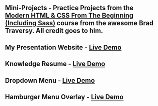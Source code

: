 ## Mini-Projects - Practice Projects from the [Modern HTML & CSS From The Beginning (Including Sass)](https://www.udemy.com/course/modern-html-css-from-the-beginning/) course from the awesome Brad Traversy. All credit goes to him.

## My Presentation Website - [Live Demo](https://mypresentation-mini-project-prcwebdev.netlify.app/)

## Knowledge Resume - [Live Demo](https://knowledge-res-mini-project-prcwebdev.netlify.app/)

## Dropdown Menu - [Live Demo](https://dropdownmenu-mini-project-prcwebdev.netlify.app/)

## Hamburger Menu Overlay - [Live Demo](https://hamburger-menu-overlay-mini-project.netlify.app/)
